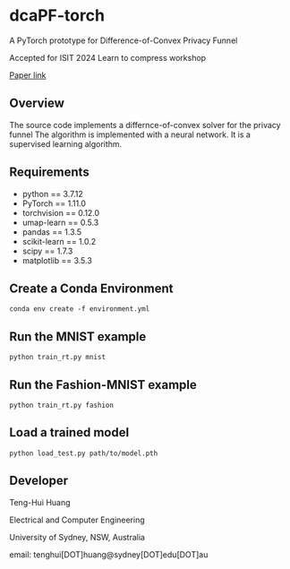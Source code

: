 # dcaPF-torch
A PyTorch prototype for Difference-of-Convex Privacy Funnel

Accepted for ISIT 2024 Learn to compress workshop

[Paper link](https://arxiv.org/abs/2403.04778)

## Overview
The source code implements a differnce-of-convex solver for the privacy funnel
The algorithm is implemented with a neural network. It is a supervised learning algorithm.

## Requirements
- python == 3.7.12
- PyTorch == 1.11.0
- torchvision == 0.12.0
- umap-learn == 0.5.3
- pandas == 1.3.5
- scikit-learn == 1.0.2
- scipy == 1.7.3
- matplotlib == 3.5.3

## Create a Conda Environment
```
conda env create -f environment.yml
```

## Run the MNIST example
```
python train_rt.py mnist
```

## Run the Fashion-MNIST example
```
python train_rt.py fashion
```

## Load a trained model
```
python load_test.py path/to/model.pth
```


## Developer
Teng-Hui Huang


Electrical and Computer Engineering


University of Sydney, NSW, Australia


email: tenghui[DOT]huang@sydney[DOT]edu[DOT]au

